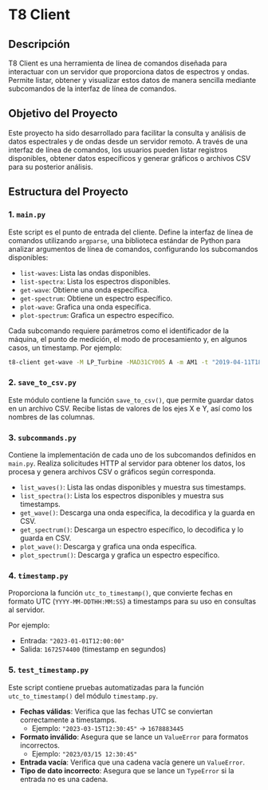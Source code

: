 # T8 Client

## Descripción

T8 Client es una herramienta de línea de comandos diseñada para interactuar con un servidor que proporciona datos de espectros y ondas. Permite listar, obtener y visualizar estos datos de manera sencilla mediante subcomandos de la interfaz de línea de comandos.

## Objetivo del Proyecto

Este proyecto ha sido desarrollado para facilitar la consulta y análisis de datos espectrales y de ondas desde un servidor remoto. A través de una interfaz de línea de comandos, los usuarios pueden listar registros disponibles, obtener datos específicos y generar gráficos o archivos CSV para su posterior análisis.

## Estructura del Proyecto

### 1. `main.py`

Este script es el punto de entrada del cliente. Define la interfaz de línea de comandos utilizando `argparse`, una biblioteca estándar de Python para analizar argumentos de línea de comandos, configurando los subcomandos disponibles:

- `list-waves`: Lista las ondas disponibles.
- `list-spectra`: Lista los espectros disponibles.
- `get-wave`: Obtiene una onda específica.
- `get-spectrum`: Obtiene un espectro específico.
- `plot-wave`: Grafica una onda específica.
- `plot-spectrum`: Grafica un espectro específico.

Cada subcomando requiere parámetros como el identificador de la máquina, el punto de medición, el modo de procesamiento y, en algunos casos, un timestamp. Por ejemplo:

```bash
t8-client get-wave -M LP_Turbine -MAD31CY005 A -m AM1 -t "2019-04-11T18:25:54"
```

### 2. `save_to_csv.py`

Este módulo contiene la función `save_to_csv()`, que permite guardar datos en un archivo CSV. Recibe listas de valores de los ejes X e Y, así como los nombres de las columnas.

### 3. `subcommands.py`

Contiene la implementación de cada uno de los subcomandos definidos en `main.py`. Realiza solicitudes HTTP al servidor para obtener los datos, los procesa y genera archivos CSV o gráficos según corresponda.

- `list_waves()`: Lista las ondas disponibles y muestra sus timestamps.
- `list_spectra()`: Lista los espectros disponibles y muestra sus timestamps.
- `get_wave()`: Descarga una onda específica, la decodifica y la guarda en CSV.
- `get_spectrum()`: Descarga un espectro específico, lo decodifica y lo guarda en CSV.
- `plot_wave()`: Descarga y grafica una onda específica.
- `plot_spectrum()`: Descarga y grafica un espectro específico.

### 4. `timestamp.py`

Proporciona la función `utc_to_timestamp()`, que convierte fechas en formato UTC (`YYYY-MM-DDTHH:MM:SS`) a timestamps para su uso en consultas al servidor.

Por ejemplo:
- Entrada: `"2023-01-01T12:00:00"`
- Salida: `1672574400` (timestamp en segundos)

### 5. `test_timestamp.py`

Este script contiene pruebas automatizadas para la función `utc_to_timestamp()` del módulo `timestamp.py`. 

- **Fechas válidas**: Verifica que las fechas UTC se conviertan correctamente a timestamps.
  - Ejemplo: `"2023-03-15T12:30:45"` → `1678883445`
- **Formato inválido**: Asegura que se lance un `ValueError` para formatos incorrectos.
  - Ejemplo: `"2023/03/15 12:30:45"`
- **Entrada vacía**: Verifica que una cadena vacía genere un `ValueError`.
- **Tipo de dato incorrecto**: Asegura que se lance un `TypeError` si la entrada no es una cadena.
